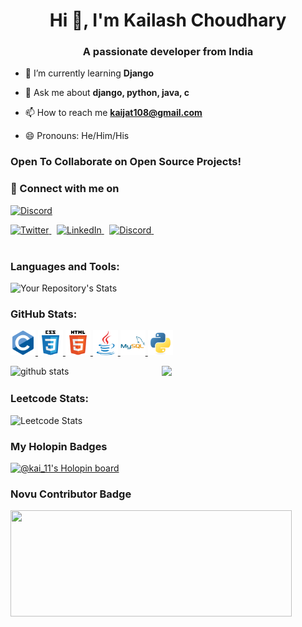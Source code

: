 <!-- <img src="https://blogger.googleusercontent.com/img/a/AVvXsEjY6lMpAMavOhS5PluFlxyk6xF5CXdmrjCi6ROfDMIRG8UHPAPcaECQwPveeQCd-0OOfdc6S-OKnMivDCNDFIi5Jz8u43EKATF1S11qEFyIcB5lqRiPGh_aTgVNJOeTrSVhrxw3ZyjnQhcMMvL1WL7dFp9VpLABZ3VruSTqtcvVORtaWKi8IR1vgxRd=s1920" height="250px"/> -->
<h1 align="center">Hi 👋, I'm Kailash Choudhary</h1>
<h3 align="center">A passionate developer from India</h3>

- 🌱 I’m currently learning **Django**

- 💬 Ask me about **django, python, java, c**

- 📫 How to reach me **kaijat108@gmail.com**

- 😄 Pronouns: He/Him/His

### Open To Collaborate on Open Source Projects!

### 🤝 Connect with me on

[![Discord](https://discord.c99.nl/widget/theme-3/844025480687386695.png)](https://discordapp.com/users/kai_11#4616)

<a href="https://twitter.com/codewithkai" target="_blank" rel="noopener">
    <img width="20" src="https://cdn0.iconfinder.com/data/icons/social-media-2474/128/twitter_social_media_social_media_network-512.png" alt="Twitter">
</a> 
<a href="https://www.linkedin.com/in/kailash-choudhary-9b0859218/" target="_blank" rel="noopener">
    <img width="20" src="https://cdn0.iconfinder.com/data/icons/social-media-2474/128/linkedin_linked_interface_media_social_network-512.png" alt="LinkedIn">
</a> 
<a href="https://discordapp.com/users/kai_11#4616" target="_blank" rel="noopener">
    <img width="20" src="https://cdn0.iconfinder.com/data/icons/social-media-2474/128/discord_message_interaction_logo_communication-512.png" alt="Discord">
</a> 
<!-- <a href="https://vas.cx/gtel">
    <img width="20" src="https://cdn0.iconfinder.com/data/icons/social-media-2474/128/whatsapp_social_media_social_media_network-512.png" alt="WhatsApp">
</a> 
<a href="https://vas.cx/videos" target="_blank" rel="noopener">
    <img width="20" src="https://cdn0.iconfinder.com/data/icons/social-media-2474/128/youtube_logo_social_media_social_media_network-512.png" alt="YouTube">
</a> -->
<br> <br>

<h3 align="left">Languages and Tools:</h3>

![Your Repository's Stats](https://github-readme-stats.vercel.app/api/top-langs/?username=kailashchoudhary11&theme=blue-green)

### GitHub Stats:

<p align="left"> <a href="https://www.cprogramming.com/" target="_blank" rel="noreferrer"> <img src="https://raw.githubusercontent.com/devicons/devicon/master/icons/c/c-original.svg" alt="c" width="40" height="40"/> </a> <a href="https://www.w3schools.com/css/" target="_blank" rel="noreferrer"> <img src="https://raw.githubusercontent.com/devicons/devicon/master/icons/css3/css3-original-wordmark.svg" alt="css3" width="40" height="40"/> </a> <a href="https://www.w3.org/html/" target="_blank" rel="noreferrer"> <img src="https://raw.githubusercontent.com/devicons/devicon/master/icons/html5/html5-original-wordmark.svg" alt="html5" width="40" height="40"/> </a> <a href="https://www.java.com" target="_blank" rel="noreferrer"> <img src="https://raw.githubusercontent.com/devicons/devicon/master/icons/java/java-original.svg" alt="java" width="40" height="40"/> </a> <a href="https://www.mysql.com/" target="_blank" rel="noreferrer"> <img src="https://raw.githubusercontent.com/devicons/devicon/master/icons/mysql/mysql-original-wordmark.svg" alt="mysql" width="40" height="40"/> </a> <a href="https://www.python.org" target="_blank" rel="noreferrer"> <img src="https://raw.githubusercontent.com/devicons/devicon/master/icons/python/python-original.svg" alt="python" width="40" height="40"/> </a> </p>



<!-- Please don't remove this: Grab your social icons from https://github.com/carlsednaoui/gitsocial -->
<img src="https://github-readme-stats.vercel.app/api?username=kailashchoudhary11&show_icons=true&theme=jolly" alt="github stats" width="48%" align="left" margin-top="140px"/>
</a>
<img src="https://github-readme-streak-stats.herokuapp.com/?user=kailashchoudhary11&theme=jolly" width="48%" >

### Leetcode Stats:

![Leetcode Stats](https://leetcard.jacoblin.cool/kai11?theme=unicorn)

### My Holopin Badges

[![@kai_11's Holopin board](https://holopin.me/kai_11)](https://holopin.io/@kai_11)

### Novu Contributor Badge

<a href="https://novu.co/contributors/kailashchoudhary11/"><img src="https://contributors.novu.co/profiles/kailashchoudhary11-small.jpg" height="170" width="450" alt="" /></a>

<!--
**kailashchoudhary11/kailashchoudhary11** is a ✨ _special_ ✨ repository because its `README.md` (this file) appears on your GitHub profile.

Here are some ideas to get you started:

- 🔭 I’m currently working on ...
- 🌱 I’m currently learning ...
- 👯 I’m looking to collaborate on ...
- 🤔 I’m looking for help with ...
- 💬 Ask me about ...
- 📫 How to reach me: ...
- 😄 Pronouns: ...
- ⚡ Fun fact: ...
-->
